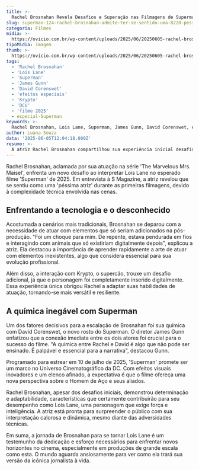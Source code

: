 ```yaml
---
title: >-
  Rachel Brosnahan Revela Desafios e Superação nas Filmagens de Superman
slug: superman-124-rachel-brosnahan-admite-ter-se-sentido-uma-8220-pessima-atriz-8221-no-inicio-das-filmagens
categoria: Filmes
midia: >-
  https://ovicio.com.br/wp-content/uploads/2025/06/20250605-rachel-brosnahan-e-david-corenswet-se-encarando-em-superman.webp
tipoMidia: imagem
thumb: >-
  https://ovicio.com.br/wp-content/uploads/2025/06/20250605-rachel-brosnahan-e-david-corenswet-se-encarando-em-superman.webp
tags:
  - 'Rachel Brosnahan'
  - 'Lois Lane'
  - 'Superman'
  - 'James Gunn'
  - 'David Corenswet'
  - 'efeitos especiais'
  - 'Krypto'
  - 'DCU'
  - 'filme 2025'
  - especial-Superman
keywords: >-
  Rachel Brosnahan, Lois Lane, Superman, James Gunn, David Corenswet, efeitos especiais, Krypto, DCU, filme 2025
author: Luana Souza
data: '2025-06-05T12:04:18.000Z'
resumo: >-
  A atriz Rachel Brosnahan compartilhou sua experiência inicial desafiadora ao interpretar Lois Lane em Superman, destacando a complexidade dos efeitos especiais e a química essencial com David Corenswet.
---
```


Rachel Brosnahan, aclamada por sua atuação na série 'The Marvelous Mrs. Maisel', enfrenta um novo desafio ao interpretar Lois Lane no esperado filme 'Superman' de 2025. Em entrevista à S Magazine, a atriz revelou que se sentiu como uma 'péssima atriz' durante as primeiras filmagens, devido à complexidade técnica envolvida nas cenas.

## Enfrentando a tecnologia e o desconhecido

Acostumada a cenários mais tradicionais, Brosnahan se deparou com a necessidade de atuar com elementos que só seriam adicionados na pós-produção. "Foi um choque para mim. De repente, estava pendurada em fios e interagindo com animais que só existiriam digitalmente depois", explicou a atriz. Ela destacou a importância de aprender rapidamente a arte de atuar com elementos inexistentes, algo que considera essencial para sua evolução profissional.

Além disso, a interação com Krypto, o supercão, trouxe um desafio adicional, já que o personagem foi completamente inserido digitalmente. Essa experiência única obrigou Rachel a adaptar suas habilidades de atuação, tornando-se mais versátil e resiliente.

## A química inegável com Superman

Um dos fatores decisivos para a escalação de Brosnahan foi sua química com David Corenswet, o novo rosto do Superman. O diretor James Gunn enfatizou que a conexão imediata entre os dois atores foi crucial para o sucesso do filme. "A química entre Rachel e David é algo que não pode ser ensinado. É palpável e essencial para a narrativa", destacou Gunn.

Programado para estrear em 10 de julho de 2025, 'Superman' promete ser um marco no Universo Cinematográfico da DC. Com efeitos visuais inovadores e um elenco afinado, a expectativa é que o filme ofereça uma nova perspectiva sobre o Homem de Aço e seus aliados.

Rachel Brosnahan, apesar dos desafios iniciais, demonstrou determinação e adaptabilidade, características que certamente contribuirão para seu desempenho como Lois Lane, uma personagem que exige força e inteligência. A atriz está pronta para surpreender o público com sua interpretação calorosa e dinâmica, mesmo diante das adversidades técnicas.

Em suma, a jornada de Brosnahan para se tornar Lois Lane é um testemunho da dedicação e esforço necessários para enfrentar novos horizontes no cinema, especialmente em produções de grande escala como esta. O mundo aguarda ansiosamente para ver como ela trará sua versão da icônica jornalista à vida.